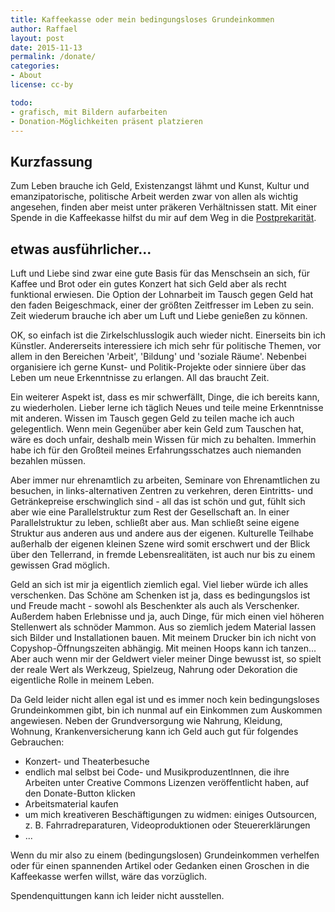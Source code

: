 ```yaml
---
title: Kaffeekasse oder mein bedingungsloses Grundeinkommen
author: Raffael
layout: post
date: 2015-11-13
permalink: /donate/
categories:
- About
license: cc-by

todo:
- grafisch, mit Bildern aufarbeiten
- Donation-Möglichkeiten präsent platzieren
---
```


## Kurzfassung

Zum Leben brauche ich Geld, Existenzangst lähmt und Kunst, Kultur und emanzipatorische, politische Arbeit werden zwar von allen als wichtig angesehen, finden aber meist unter präkeren Verhältnissen statt. Mit einer Spende in die Kaffeekasse hilfst du mir auf dem Weg in die [Post][1][prekarität][2].

 [1]: https://de.wikipedia.org/wiki/Liste_lateinischer_Pr%C3%A4fixe#P "lat.: hinter, nach"
 [2]: https://de.wikipedia.org/wiki/Prekariat

## etwas ausführlicher...

Luft und Liebe sind zwar eine gute Basis für das Menschsein an sich, für Kaffee und Brot oder ein gutes Konzert hat sich Geld aber als recht funktional erwiesen. Die Option der Lohnarbeit im Tausch gegen Geld hat den faden Beigeschmack, einer der größten Zeitfresser im Leben zu sein. Zeit wiederum brauche ich aber um Luft und Liebe genießen zu können.

OK, so einfach ist die Zirkelschlusslogik auch wieder nicht. Einerseits bin ich Künstler. Andererseits interessiere ich mich sehr für politische Themen, vor allem in den Bereichen 'Arbeit', 'Bildung' und 'soziale Räume'. Nebenbei organisiere ich gerne Kunst- und Politik-Projekte oder sinniere über das Leben um neue Erkenntnisse zu erlangen. All das braucht Zeit.

Ein weiterer Aspekt ist, dass es mir schwerfällt, Dinge, die ich bereits kann, zu wiederholen. Lieber lerne ich täglich Neues und teile meine Erkenntnisse mit anderen. Wissen im Tausch gegen Geld zu teilen mache ich auch gelegentlich. Wenn mein Gegenüber aber kein Geld zum Tauschen hat, wäre es doch unfair, deshalb mein Wissen für mich zu behalten. Immerhin habe ich für den Großteil meines Erfahrungsschatzes auch niemanden bezahlen müssen.

Aber immer nur ehrenamtlich zu arbeiten, Seminare von Ehrenamtlichen zu besuchen, in links-alternativen Zentren zu verkehren, deren Eintritts- und Getränkepreise erschwinglich sind - all das ist schön und gut, fühlt sich aber wie eine Parallelstruktur zum Rest der Gesellschaft an. In einer Parallelstruktur zu leben, schließt aber aus. Man schließt seine eigene Struktur aus anderen aus und andere aus der eigenen. Kulturelle Teilhabe außerhalb der eigenen kleinen Szene wird somit erschwert und der Blick über den Tellerrand, in fremde Lebensrealitäten, ist auch nur bis zu einem gewissen Grad möglich.

Geld an sich ist mir ja eigentlich ziemlich egal. Viel lieber würde ich alles verschenken. Das Schöne am Schenken ist ja, dass es bedingungslos ist und Freude macht - sowohl als Beschenkter als auch als Verschenker. Außerdem haben Erlebnisse und ja, auch Dinge, für mich einen viel höheren Stellenwert als schnöder Mammon. Aus so ziemlich jedem Material lassen sich Bilder und Installationen bauen. Mit meinem Drucker bin ich nicht von Copyshop-Öffnungszeiten abhängig. Mit meinen Hoops kann ich tanzen... Aber auch wenn mir der Geldwert vieler meiner Dinge bewusst ist, so spielt der reale Wert als Werkzeug, Spielzeug, Nahrung oder Dekoration die eigentliche Rolle in meinem Leben.

Da Geld leider nicht allen egal ist und es immer noch kein bedingungsloses Grundeinkommen gibt, bin ich nunmal auf ein Einkommen zum Auskommen angewiesen. Neben der Grundversorgung wie Nahrung, Kleidung, Wohnung, Krankenversicherung kann ich Geld auch gut für folgendes Gebrauchen:

- Konzert- und Theaterbesuche
- endlich mal selbst bei Code- und MusikproduzentInnen, die ihre Arbeiten unter Creative Commons Lizenzen veröffentlicht haben, auf den Donate-Button klicken
- Arbeitsmaterial kaufen
- um mich kreativeren Beschäftigungen zu widmen: einiges Outsourcen, z. B. Fahrradreparaturen, Videoproduktionen oder Steuererklärungen
- ...

Wenn du mir also zu einem (bedingungslosen) Grundeinkommen verhelfen oder für einen spannenden Artikel oder Gedanken einen Groschen in die Kaffeekasse werfen willst, wäre das vorzüglich.

Spendenquittungen kann ich leider nicht ausstellen.
